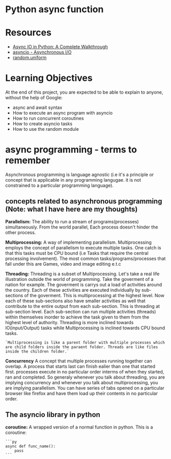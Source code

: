 # Python async function

# Resources
- [Async IO in Python: A Complete Walkthrough](https://intranet.alxswe.com/rltoken/zYkXScziW1D5rNdNEvObjQ)
- [asyncio - Asynchronous I/O](https://intranet.alxswe.com/rltoken/aZUO4GiWHbPIrVBIwptFAw)
- [random.uniform](https://intranet.alxswe.com/rltoken/72mVf1s8rx2ih_U2WjBmaA)

# Learning Objectives
At the end of this project, you are expected to be able to explain to anyone, without the help of Google:

- async and await syntax
- How to execute an async program with asyncio
- How to run concurrent coroutines
- How to create asyncio tasks
- How to use the random module

# async programming - terms to remember
Asynchronous programming is language agnostic (i.e it's a principle or concept that is applicable in any programming langugae. it is not constrained to a particular programming language).

## concepts related to asynchronous programming (Note: what I have here are my thoughts)
**Parallelism:**
    The ability to run a stream of programs(processes) simultaneously. From the world parallel, Each process doesn't hinder the other process.

**Multiprocessing:**
    A way of implementing parallelism. Multiprocessing employs the concept of parallelism to execute multiple tasks. One catch is that this tasks must be CPU bound (i.e Tasks that require the central processing
    involvement). The most common tasks/programs/processes that fall under this are Games, video and image editing e.t.c

**Threading:**
    Threading is a subset of Multiprocessing. Let's take a real life illustration outside the world of programming. Take the goverment of a nation for example. The goverment is carrys out a load of activities around the country. Each of these activities are executed individually by sub-sections of the goverment. This is multiprocessing at the highest level. Now each of these sub-sections also have smaller activities as well that contribute to the entire output from each sub-section. This is threading at sub-section level. Each sub-section can run multiple activities (threads) within themselves inorder to achieve the task given to them from the highest level of authority. Threading is more inclined towards IO(input/Output) tasks while Multiprocessing is inclined towards CPU bound tasks. 

    `Multiprocessing is like a parent folder with multiple processes which are child folders inside the paraent folder. Threads are like files inside the children folder.`

**Concurrency**
    A concept that multiple processes running together can overlap. A process that starts last can finish ealier than one that started first. processes execute in no particular order interms of when they started, ran and completed. So generaly whenever you talk about threading, you are implying concurrency and whenever you talk about multiprocessing, you are implying parallelism. You can have series of tabs opened on a particular browser like firefox and have them load up their contents in no particular order.


## The asyncio library in python
**coroutine:**
    A wrapped version of a normal function in python.
    This is a coroutine:

    ```py
    async def func_name():
        pass
    ```